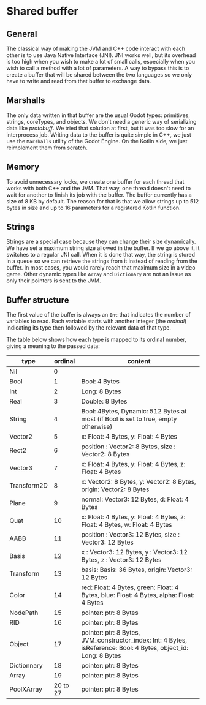 # Shared buffer

## General

The classical way of making the JVM and C++ code interact with each other is to use Java Native Interface (JNI).
JNI works well, but its overhead is too high when you wish to make a lot of small calls, especially when you wish
to call a method with a lot of parameters. A way to bypass this is to create a buffer that will be shared between
the two languages so we only have to write and read from that buffer to exchange data.

## Marshalls

The only data written in that buffer are the usual Godot types: primitives, strings, coreTypes, and objects.
We don't need a generic way of serializing data like *protobuff*. We tried that solution at first, but it was
too slow for an interprocess job. Writing data to the buffer is quite simple in C++, we just use the `Marshalls`
utility of the Godot Engine. On the Kotlin side, we just reimplement them from scratch.

## Memory

To avoid unnecessary locks, we create one buffer for each thread that works with both C++ and the JVM.
That way, one thread doesn't need to wait for another to finish its job with the buffer.
The buffer currently has a size of 8 KB by default. The reason for that is that we allow strings
up to 512 bytes in size and up to 16 parameters for a registered Kotlin function.

## Strings

Strings are a special case because they can change their size dynamically.
We have set a maximum string size allowed in the buffer. If we go above it, it switches to a regular JNI call.
When it is done that way, the string is stored in a queue so we can retrieve the strings from it instead
of reading from the buffer. In most cases, you would rarely reach that maximum size in a video game.
Other dynamic types like `Array` and `Dictionary` are not an issue as only their pointers is sent to the JVM.

## Buffer structure

The first value of the buffer is always an `Int` that indicates the number of variables to read.
Each variable starts with another integer (the *ordinal*) indicating its type then followed by the relevant data of that type.

The table below shows how each type is mapped to its ordinal number, giving a meaning to the passed data:

| type        | ordinal  | content                                                                                                          |
|-------------|----------|------------------------------------------------------------------------------------------------------------------|
| Nil         | 0        | <nothing>                                                                                                        |
| Bool        | 1        | Bool: 4 Bytes                                                                                                    |
| Int         | 2        | Long: 8 Bytes                                                                                                    |
| Real        | 3        | Double: 8 Bytes                                                                                                  |
| String      | 4        | Bool: 4Bytes, Dynamic: 512 Bytes at most (if Bool is set to true, empty otherwise)                               |
| Vector2     | 5        | x: Float: 4 Bytes, y: Float: 4 Bytes                                                                             |
| Rect2       | 6        | position : Vector2: 8 Bytes, size : Vector2: 8 Bytes                                                             |
| Vector3     | 7        | x: Float: 4 Bytes, y: Float: 4 Bytes, z: Float: 4 Bytes                                                          |
| Transform2D | 8        | x: Vector2: 8 Bytes, y: Vector2: 8 Bytes, origin: Vector2: 8 Bytes                                               |
| Plane       | 9        | normal: Vector3: 12 Bytes, d: Float: 4 Bytes                                                                     |
| Quat        | 10       | x: Float: 4 Bytes, y: Float: 4 Bytes, z: Float: 4 Bytes, w: Float: 4 Bytes                                       |
| AABB        | 11       | position : Vector3: 12 Bytes, size : Vector3: 12 Bytes                                                           |
| Basis       | 12       | x : Vector3: 12 Bytes, y : Vector3: 12 Bytes, z : Vector3: 12 Bytes                                              |
| Transform   | 13       | basis: Basis: 36 Bytes, origin: Vector3: 12 Bytes                                                                |
| Color       | 14       | red: Float: 4 Bytes, green: Float: 4 Bytes, blue: Float: 4 Bytes, alpha: Float: 4 Bytes                          |
| NodePath    | 15       | pointer: ptr: 8 Bytes                                                                                            |
| RID         | 16       | pointer: ptr: 8 Bytes                                                                                            |
| Object      | 17       | pointer: ptr: 8 Bytes, JVM_constructor_index: Int: 4 Bytes, isReference: Bool: 4 Bytes, object_id: Long: 8 Bytes |
| Dictionnary | 18       | pointer: ptr: 8 Bytes                                                                                            |
| Array       | 19       | pointer: ptr: 8 Bytes                                                                                            |
| PoolXArray  | 20 to 27 | pointer: ptr: 8 Bytes                                                                                            |
